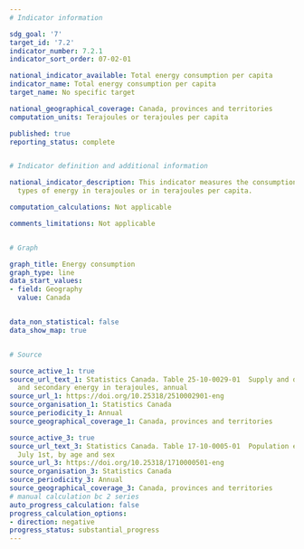 ```yaml
---
# Indicator information 

sdg_goal: '7'
target_id: '7.2'
indicator_number: 7.2.1
indicator_sort_order: 07-02-01

national_indicator_available: Total energy consumption per capita
indicator_name: Total energy consumption per capita
target_name: No specific target

national_geographical_coverage: Canada, provinces and territories
computation_units: Terajoules or terajoules per capita

published: true
reporting_status: complete


# Indicator definition and additional information

national_indicator_description: This indicator measures the consumption of different
  types of energy in terajoules or in terajoules per capita.

computation_calculations: Not applicable

comments_limitations: Not applicable


# Graph

graph_title: Energy consumption
graph_type: line
data_start_values:
- field: Geography
  value: Canada


data_non_statistical: false
data_show_map: true


# Source

source_active_1: true
source_url_text_1: Statistics Canada. Table 25-10-0029-01  Supply and demand of primary
  and secondary energy in terajoules, annual
source_url_1: https://doi.org/10.25318/2510002901-eng
source_organisation_1: Statistics Canada
source_periodicity_1: Annual
source_geographical_coverage_1: Canada, provinces and territories

source_active_3: true
source_url_text_3: Statistics Canada. Table 17-10-0005-01  Population estimates on
  July 1st, by age and sex
source_url_3: https://doi.org/10.25318/1710000501-eng
source_organisation_3: Statistics Canada
source_periodicity_3: Annual
source_geographical_coverage_3: Canada, provinces and territories
# manual calculation bc 2 series
auto_progress_calculation: false 
progress_calculation_options:
- direction: negative
progress_status: substantial_progress
---
```

